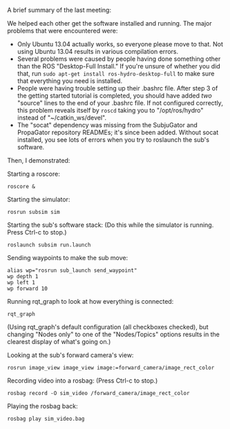A brief summary of the last meeting:


We helped each other get the software installed and running. The major problems that were encountered were:

* Only Ubuntu 13.04 actually works, so everyone please move to that. Not using Ubuntu 13.04 results in various compilation errors.
* Several problems were caused by people having done something other than the ROS "Desktop-Full Install." If you're unsure of whether you did that, run `sudo apt-get install ros-hydro-desktop-full` to make sure that everything you need is installed.
* People were having trouble setting up their .bashrc file. After step 3 of the getting started tutorial is completed, you should have added _two_ "source" lines to the end of your .bashrc file. If not configured correctly, this problem reveals itself by `roscd` taking you to "/opt/ros/hydro" instead of "~/catkin_ws/devel".
* The "socat" dependency was missing from the SubjuGator and PropaGator repository READMEs; it's since been added. Without socat installed, you see lots of errors when you try to roslaunch the sub's software.


Then, I demonstrated:

Starting a roscore:

    roscore &

Starting the simulator:

    rosrun subsim sim

Starting the sub's software stack: (Do this while the simulator is running. Press Ctrl-c to stop.)

    roslaunch subsim run.launch

Sending waypoints to make the sub move:

    alias wp="rosrun sub_launch send_waypoint"
    wp depth 1
    wp left 1
    wp forward 10

Running rqt_graph to look at how everything is connected:

    rqt_graph

(Using rqt_graph's default configuration (all checkboxes checked), but changing "Nodes only" to one of the "Nodes/Topics" options results in the clearest display of what's going on.)

Looking at the sub's forward camera's view:

    rosrun image_view image_view image:=forward_camera/image_rect_color

Recording video into a rosbag: (Press Ctrl-c to stop.)

    rosbag record -O sim_video /forward_camera/image_rect_color

Playing the rosbag back:

    rosbag play sim_video.bag

